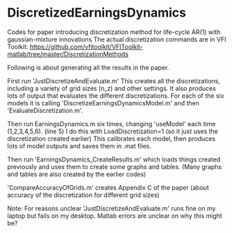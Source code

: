 # DiscretizedEarningsDynamics
Codes for paper introducing discretization method for life-cycle AR(1) with gaussian-mixture innovations
The actual discretization commands are in VFI Toolkit: https://github.com/vfitoolkit/VFIToolkit-matlab/tree/master/DiscretizationMethods

Following is about generating all the results in the paper.

First run 'JustDiscretizeAndEvaluate.m'
This creates all the discretizations, including a variety of grid sizes (n_z) and other settings.
It also produces lots of output that evaluates the different discretizations.
For each of the six models it is calling 'DiscretizeEarningsDynamicsModel.m' and then 'EvaluateDiscretization.m'.

Then run EarningsDynamics.m six times, changing 'useModel' each time (1,2,3,4,5,6). (line 5)
I do this with LoadDiscretization=1 (so it just uses the discretization created earlier)
This calibrates each model, then produces lots of model outputs and saves them in .mat files.

Then run 'EarningsDynamics_CreateResults.m' which loads things created previously and uses them to create some graphs and tables.
(Many graphs and tables are also created by the earlier codes)

'CompareAccuracyOfGrids.m' creates Appendix C of the paper (about accuracy of the discretization for different grid sizes)

Note: For reasons unclear 'JustDiscretizeAndEvaluate.m' runs fine on my laptop but fails on my desktop. Matlab errors are unclear on why this might be?
